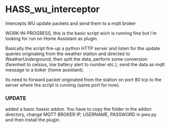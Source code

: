 # HASS_wu_interceptor

Intercepts WU update packets and send them to a mqtt broker

WORK-IN-PROGRESS, this is  the basic script wich is running fine but i'm looking for run on Home Assistant as plugin.

Basically the script fire-up a python HTTP server and listen for the update queries originating from the weather station and directed to WeatherUnderground,
then split the data, perform some conversion (farenheit to celsius, low battery alert to number etc.);
send the data as mqtt message to a boker (home assistant).

Its need to forward packet originated from the station on port 80 tcp to the server where the script is running (same port for now).



### UPDATE

added a basic hassio addon. You have to copy the folder in the addon directory, change MQTT BROKER IP, USERNAME, PASSWORD in pws.py and then install the plugin.
